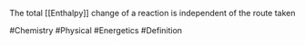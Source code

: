 The total [[Enthalpy]] change of a reaction is independent of the route taken

#Chemistry #Physical #Energetics #Definition
